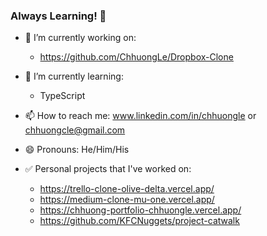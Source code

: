 ### Always Learning! 👋

<!--
**ChhuongLe/ChhuongLe** is a ✨ _special_ ✨ repository because its `README.md` (this file) appears on your GitHub profile.

Here are some ideas to get you started:
-->
- 🔭 I’m currently working on: 
   - https://github.com/ChhuongLe/Dropbox-Clone
    
- 🌱 I’m currently learning: 
  - TypeScript
- 📫 How to reach me: www.linkedin.com/in/chhuongle or chhuongcle@gmail.com
- 😄 Pronouns: He/Him/His
- ✅ Personal projects that I've worked on:
  - https://trello-clone-olive-delta.vercel.app/
  - https://medium-clone-mu-one.vercel.app/
  - https://chhuong-portfolio-chhuongle.vercel.app/
  - https://github.com/KFCNuggets/project-catwalk  
 
